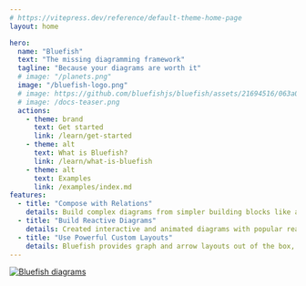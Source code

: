 ```yaml
---
# https://vitepress.dev/reference/default-theme-home-page
layout: home

hero:
  name: "Bluefish"
  text: "The missing diagramming framework"
  tagline: "Because your diagrams are worth it"
  # image: "/planets.png"
  image: "/bluefish-logo.png"
  # image: https://github.com/bluefishjs/bluefish/assets/21694516/063a0056-3386-430d-a18b-cfbecf500c0b
  # image: /docs-teaser.png
  actions:
    - theme: brand
      text: Get started
      link: /learn/get-started
    - theme: alt
      text: What is Bluefish?
      link: /learn/what-is-bluefish
    - theme: alt
      text: Examples
      link: /examples/index.md
features:
  - title: "Compose with Relations"
    details: Build complex diagrams from simpler building blocks like alignment, spacing, and arrows
  - title: "Build Reactive Diagrams"
    details: Created interactive and animated diagrams with popular reactive UI primitives
  - title: "Use Powerful Custom Layouts"
    details: Bluefish provides graph and arrow layouts out of the box, with the ability to add your own
---
```


[![Bluefish diagrams](/docs-teaser.png)](/examples/index.md)

<!-- <br />

<div class="flex flex-col space-y-4">
  <div class="grid grid-cols-3 gap-4">
    <div class="col-span-1">
      <div class="flex flex-col space-y-2">
        <img src="https://placehold.co/200x200" alt="Placeholder Image" />
        <p>Insertion Sort</p>
      </div>
    </div>
    <div class="col-span-2">
      <div class="flex flex-col space-y-2">
        <img src="https://placehold.co/400x200" alt="Placeholder Image" />
        <p>A Transaction in the DFSCQ File System</p>
      </div>
    </div>
    <div class="col-span-2">
      <div class="flex flex-col space-y-2">
        <img src="https://placehold.co/400x100" alt="Placeholder Image" />
        <p>Python Tutor</p>
      </div>
    </div>
    <div class="col-span-1 row-span-2">
      <div class="flex flex-col space-y-2">
        <img src="https://placehold.co/200x200" alt="Placeholder Image" />
        <p>Pulley Diagram</p>
      </div>
    </div>
    <div class="col-span-2">
      <div class="flex flex-col space-y-2">
        <img src="https://placehold.co/400x100" alt="Placeholder Image" />
        <p>Baking Recipe</p>
      </div>
    </div>
  </div>

  <div class="grid grid-cols-2 gap-4">
    <div class="col-span-1">
      <div class="flex flex-col space-y-2">
        <img src="https://placehold.co/200x100" alt="Placeholder Image" />
        <p>Quantum Circuit Equivalence</p>
      </div>
    </div>
    <div class="col-span-1 row-span-2">
      <div class="flex flex-col space-y-2">
        <img src="https://placehold.co/200x200" alt="Placeholder Image" />
        <p>Ohm Parse Tree</p>
      </div>
    </div>
    <div class="col-span-1">
      <div class="flex flex-col space-y-2">
        <img src="https://placehold.co/200x100" alt="Placeholder Image" />
        <p>Three-Point Set Topologies</p>
      </div>
    </div>
  </div>
</div>

<br /> -->
